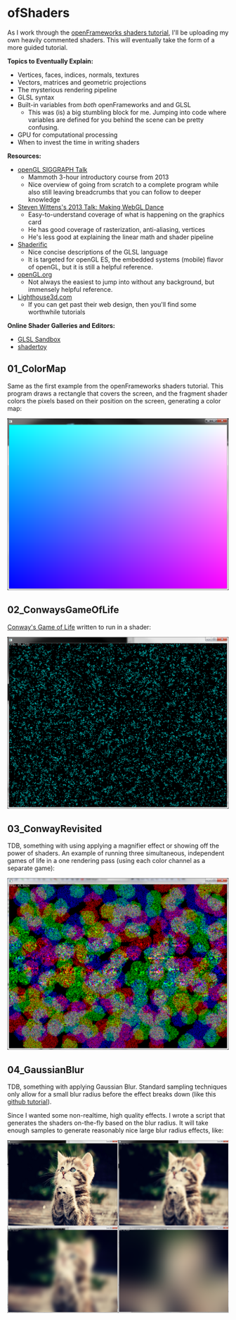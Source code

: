 # ofShaders #

As I work through the [openFrameworks shaders tutorial](http://openframeworks.cc/tutorials/graphics/shaders.html), I'll be uploading my own heavily commented shaders.  This will eventually take the form of a more guided tutorial.


**Topics to Eventually Explain:**

- Vertices, faces, indices, normals, textures
- Vectors, matrices and geometric projections
- The mysterious rendering pipeline
- GLSL syntax
- Built-in variables from *both* openFrameworks and and GLSL
	- This was (is) a big stumbling block for me.  Jumping into code where variables are defined for you behind the scene can be pretty confusing.
- GPU for computational processing 
- When to invest the time in writing shaders
 

**Resources:**

- [openGL SIGGRAPH Talk](https://www.youtube.com/watch?v=T8gjVbn8VBk)
	- Mammoth 3-hour introductory course from 2013 
	- Nice overview of going from scratch to a complete program while also still leaving breadcrumbs that you can follow to deeper knowledge
- [Steven Wittens's 2013 Talk: Making WebGL Dance](https://www.youtube.com/watch?v=GNO_CYUjMK8)
	- Easy-to-understand coverage of what is happening on the graphics card
	- He has good coverage of rasterization, anti-aliasing, vertices
	- He's less good at explaining the linear math and shader pipeline 
- [Shaderific](http://www.shaderific.com/glsl/) 
	- Nice concise descriptions of the GLSL language
	- It is targeted for openGL ES, the embedded systems (mobile) flavor of openGL, but it is still a helpful reference.
- [openGL.org](https://www.opengl.org/wiki/Rendering_Pipeline_Overview)
	- Not always the easiest to jump into without any background, but immensely helpful reference.
- [Lighthouse3d.com](http://www.lighthouse3d.com/tutorials/glsl-core-tutorial/) 
	- If you can get past their web design, then you'll find some worthwhile tutorials

**Online Shader Galleries and Editors:**

- [GLSL Sandbox](http://glsl.heroku.com/)
- [shadertoy](https://www.shadertoy.com/)


## 01_ColorMap ##

Same as the first example from the openFrameworks shaders tutorial.  This program draws a rectangle that covers the screen, and the fragment shader colors the pixels based on their position on the screen, generating a color map: 

![01_ColorMap](./01_ColorMap_Result.png "Results from 01_ColorMap")

## 02_ConwaysGameOfLife ##

[Conway's Game of Life](http://en.wikipedia.org/wiki/Conway's_Game_of_Life) written to run in a shader:

![02_ConwaysGameOfLife](./02_ConwaysGameOfLife_Result.png "Results from 02_ConwaysGameOfLife")

## 03_ConwayRevisited ##

TDB, something with using applying a magnifier effect or showing off the power of shaders.  An example of running three simultaneous, independent games of life in a one rendering pass (using each color channel as a separate game):

![03_ConwayRevisited](./03_ConwayRevisited_Result.png "Results from 03_ConwayRevisited")


## 04_GaussianBlur ##

TDB, something with applying Gaussian Blur.  Standard sampling techniques only allow for a small blur radius before the effect breaks down (like this [github tutorial](https://github.com/mattdesl/lwjgl-basics/wiki/ShaderLesson5)).

Since I wanted some non-realtime, high quality effects.  I wrote a script that generates the shaders on-the-fly based on the blur radius.  It will take enough samples to generate reasonably nice large blur radius effects, like:

![04_GaussianBlur](./04_GaussianBlur_Result.png "Results from 04_GaussianBlur")
